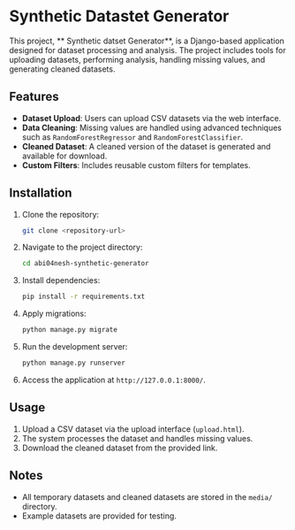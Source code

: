 # Synthetic Datastet Generator

This project, ** Synthetic datset Generator**, is a Django-based application designed for dataset processing and analysis. The project includes tools for uploading datasets, performing analysis, handling missing values, and generating cleaned datasets.



## Features
- **Dataset Upload**: Users can upload CSV datasets via the web interface.
- **Data Cleaning**: Missing values are handled using advanced techniques such as `RandomForestRegressor` and `RandomForestClassifier`.
- **Cleaned Dataset**: A cleaned version of the dataset is generated and available for download.
- **Custom Filters**: Includes reusable custom filters for templates.

## Installation
1. Clone the repository:
   ```bash
   git clone <repository-url>
   ```
2. Navigate to the project directory:
   ```bash
   cd abi04nesh-synthetic-generator
   ```
3. Install dependencies:
   ```bash
   pip install -r requirements.txt
   ```
4. Apply migrations:
   ```bash
   python manage.py migrate
   ```
5. Run the development server:
   ```bash
   python manage.py runserver
   ```
6. Access the application at `http://127.0.0.1:8000/`.

## Usage
1. Upload a CSV dataset via the upload interface (`upload.html`).
2. The system processes the dataset and handles missing values.
3. Download the cleaned dataset from the provided link.

## Notes
- All temporary datasets and cleaned datasets are stored in the `media/` directory.
- Example datasets are provided for testing.


